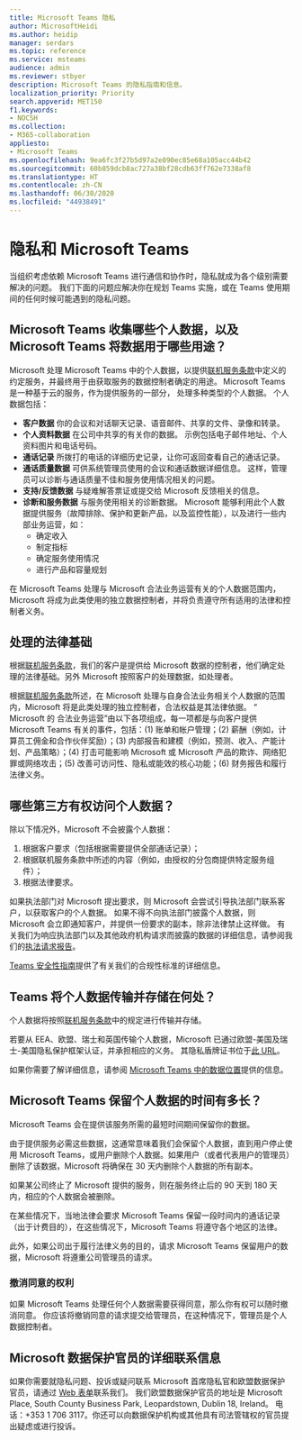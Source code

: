 ```yaml
---
title: Microsoft Teams 隐私
author: MicrosoftHeidi
ms.author: heidip
manager: serdars
ms.topic: reference
ms.service: msteams
audience: admin
ms.reviewer: stbyer
description: Microsoft Teams 的隐私指南和信息。
localization_priority: Priority
search.appverid: MET150
f1.keywords:
- NOCSH
ms.collection:
- M365-collaboration
appliesto:
- Microsoft Teams
ms.openlocfilehash: 9ea6fc3f27b5d97a2e890ec85e68a105acc44b42
ms.sourcegitcommit: 60b859dcb8ac727a38bf28cdb63ff762e7338af8
ms.translationtype: HT
ms.contentlocale: zh-CN
ms.lasthandoff: 06/30/2020
ms.locfileid: "44938491"
---
```

# <a name="privacy-and-microsoft-teams"></a>隐私和 Microsoft Teams

当组织考虑依赖 Microsoft Teams 进行通信和协作时，隐私就成为各个级别需要解决的问题。 我们下面的问题应解决你在规划 Teams 实施，或在 Teams 使用期间的任何时候可能遇到的隐私问题。

## <a name="what-personal-data-does-microsoft-teams-collect-and-for-what-purposes-does-microsoft-teams-use-this-data"></a>Microsoft Teams 收集哪些个人数据，以及 Microsoft Teams 将数据用于哪些用途？

Microsoft 处理 Microsoft Teams 中的个人数据，以提供[联机服务条款](https://go.microsoft.com/fwlink/p/?linkid=2050263)中定义的约定服务，并最终用于由获取服务的数据控制者确定的用途。 Microsoft Teams 是一种基于云的服务，作为提供服务的一部分， 处理多种类型的个人数据。 个人数据包括：

- **客户数据** 你的会议和对话聊天记录、语音邮件、共享的文件、录像和转录。
- **个人资料数据** 在公司中共享的有关你的数据。 示例包括电子邮件地址、个人资料图片和电话号码。
- **通话记录** 所拨打的电话的详细历史记录，让你可返回查看自己的通话记录。
- **通话质量数据** 可供系统管理员使用的会议和通话数据详细信息。 这样，管理员可以诊断与通话质量不佳和服务使用情况相关的问题。
- **支持/反馈数据** 与疑难解答票证或提交给 Microsoft 反馈相关的信息。
- **诊断和服务数据** 与服务使用相关的诊断数据。 Microsoft 能够利用此个人数据提供服务（故障排除、保护和更新产品，以及监控性能），以及进行一些内部业务运营，如：
  - 确定收入
  - 制定指标
  - 确定服务使用情况
  - 进行产品和容量规划

在 Microsoft Teams 处理与 Microsoft 合法业务运营有关的个人数据范围内，Microsoft 将成为此类使用的独立数据控制者，并将负责遵守所有适用的法律和控制者义务。

## <a name="legal-basis-of-processing"></a>处理的法律基础  

根据[联机服务条款](https://go.microsoft.com/fwlink/p/?linkid=2050263)，我们的客户是提供给 Microsoft 数据的控制者，他们确定处理的法律基础。另外 Microsoft 按照客户的处理数据，如处理者。

根据[联机服务条款](https://go.microsoft.com/fwlink/p/?linkid=2050263)所述，在 Microsoft 处理与自身合法业务相关个人数据的范围内，Microsoft 将是此类处理的独立控制者，合法权益是其法律依据。 “ Microsoft 的 合法业务运营”由以下各项组成，每一项都是与向客户提供 Microsoft Teams 有关的事件，包括：(1) 账单和帐户管理；(2) 薪酬（例如，计算员工佣金和合作伙伴奖励）；(3) 内部报告和建模（例如，预测、收入、产能计划、产品策略）；(4) 打击可能影响 Microsoft 或 Microsoft 产品的欺诈、网络犯罪或网络攻击；(5) 改善可访问性、隐私或能效的核心功能；(6) 财务报告和履行法律义务。

## <a name="what-third-parties-have-access-to-personal-data"></a>哪些第三方有权访问个人数据？

除以下情况外，Microsoft 不会披露个人数据：

1. 根据客户要求（包括根据需要提供全部通话记录）；
1. 根据联机服务条款中所述的内容（例如，由授权的分包商提供特定服务组件）；
1. 根据法律要求。

如果执法部门对 Microsoft 提出要求，则 Microsoft 会尝试引导执法部门联系客户，以获取客户的个人数据。 如果不得不向执法部门披露个人数据，则 Microsoft 会立即通知客户，并提供一份要求的副本，除非法律禁止这样做。 有关我们为响应执法部门以及其他政府机构请求而披露的数据的详细信息，请参阅我们的[执法请求报告](https://www.microsoft.com/corporate-responsibility/law-enforcement-requests-report)。

[Teams 安全性指南](https://docs.microsoft.com/microsoftteams/security-compliance-overview#compliance-standards)提供了有关我们的合规性标准的详细信息。

## <a name="where-does-teams-transfer-and-store-personal-data"></a>Teams 将个人数据传输并存储在何处？

个人数据将按照[联机服务条款](https://go.microsoft.com/fwlink/p/?linkid=2050263)中的规定进行传输并存储。

若要从 EEA、欧盟、瑞士和英国传输个人数据，Microsoft 已通过欧盟-美国及瑞士-美国隐私保护框架认证，并承担相应的义务。 其隐私盾牌证书位于[此 URL](https://www.privacyshield.gov/participant?id=a2zt0000000KzNaAAK&status=Active)。

如果你需要了解详细信息，请参阅 [Microsoft Teams 中的数据位置](location-of-data-in-teams.md)提供的信息。

## <a name="how-long-does-microsoft-teams-retain-personal-data"></a>Microsoft Teams 保留个人数据的时间有多长？

Microsoft Teams 会在提供该服务所需的最短时间期间保留你的数据。

由于提供服务必需这些数据，这通常意味着我们会保留个人数据，直到用户停止使用 Microsoft Teams，或用户删除个人数据。如果用户（或者代表用户的管理员）删除了该数据，Microsoft 将确保在 30 天内删除个人数据的所有副本。

如果某公司终止了 Microsoft 提供的服务，则在服务终止后的 90 天到 180 天内，相应的个人数据会被删除。

在某些情况下，当地法律会要求 Microsoft Teams 保留一段时间内的通话记录（出于计费目的），在这些情况下，Microsoft Teams 将遵守各个地区的法律。

此外，如果公司出于履行法律义务的目的，请求 Microsoft Teams 保留用户的数据，Microsoft 将遵重公司管理员的请求。

### <a name="right-to-withdraw-consent"></a>撤消同意的权利

如果 Microsoft Teams 处理任何个人数据需要获得同意，那么你有权可以随时撤消同意。 你应该将撤销同意的请求提交给管理员，在这种情况下，管理员是个人数据控制者。

## <a name="contact-details-of-microsofts-data-protection-officer"></a>Microsoft 数据保护官员的详细联系信息

如果你需要就隐私问题、投诉或疑问联系 Microsoft 首席隐私官和欧盟数据保护官员，请通过 [Web 表单](https://go.microsoft.com/fwlink/?LinkId=321116)联系我们。 我们欧盟数据保护官员的地址是 Microsoft Place, South County Business Park, Leopardstown, Dublin 18, Ireland。 电话：+353 1 706 3117。你还可以向数据保护机构或其他具有司法管辖权的官员提出疑虑或进行投诉。
